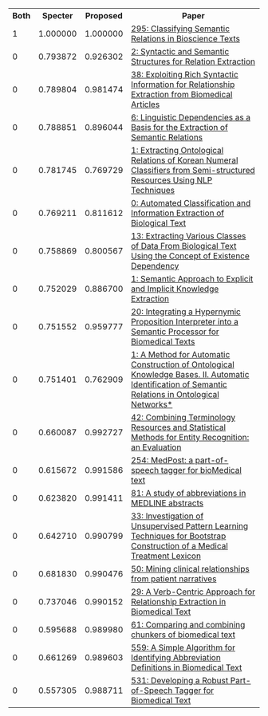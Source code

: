 <html><table><tr>
<th>Both</th>
<th>Specter</th>
<th>Proposed</th>
<th>Paper</th>
</tr>
<tr>
<td>1</td>
<td>1.000000</td>
<td>1.000000</td>
<td><a href="https://www.semanticscholar.org/paper/dc34d70f8b0a7dd35725f03463221705eb67cefb">295: Classifying Semantic Relations in Bioscience Texts</a></td>
</tr>
<tr>
<td>0</td>
<td>0.793872</td>
<td>0.926302</td>
<td><a href="https://www.semanticscholar.org/paper/22fc9a50c7d752ecc90b9144ea1e8ffdb2a45d80">2: Syntactic and Semantic Structures for Relation Extraction</a></td>
</tr>
<tr>
<td>0</td>
<td>0.789804</td>
<td>0.981474</td>
<td><a href="https://www.semanticscholar.org/paper/4f45b4dfebc5f3c82a819a61fe4a981152d5940e">38: Exploiting Rich Syntactic Information for Relationship Extraction from Biomedical Articles</a></td>
</tr>
<tr>
<td>0</td>
<td>0.788851</td>
<td>0.896044</td>
<td><a href="https://www.semanticscholar.org/paper/aec76095e002670c7591537293cfecf769f83bc4">6: Linguistic Dependencies as a Basis for the Extraction of Semantic Relations</a></td>
</tr>
<tr>
<td>0</td>
<td>0.781745</td>
<td>0.769729</td>
<td><a href="https://www.semanticscholar.org/paper/b186aac304a3708389538f998f8ffc86e87500cb">1: Extracting Ontological Relations of Korean Numeral Classifiers from Semi-structured Resources Using NLP Techniques</a></td>
</tr>
<tr>
<td>0</td>
<td>0.769211</td>
<td>0.811612</td>
<td><a href="https://www.semanticscholar.org/paper/a1c303c3bc43d8554876d36e4b4bfdf609d99966">0: Automated Classification and Information Extraction of Biological Text</a></td>
</tr>
<tr>
<td>0</td>
<td>0.758869</td>
<td>0.800567</td>
<td><a href="https://www.semanticscholar.org/paper/2e31c96f536089446f1b34b62a3daa90162516fe">13: Extracting Various Classes of Data From Biological Text Using the Concept of Existence Dependency</a></td>
</tr>
<tr>
<td>0</td>
<td>0.752029</td>
<td>0.886700</td>
<td><a href="https://www.semanticscholar.org/paper/093ec45bfb808628917e12fefcd79ce56c84b276">1: Semantic Approach to Explicit and Implicit Knowledge Extraction</a></td>
</tr>
<tr>
<td>0</td>
<td>0.751552</td>
<td>0.959777</td>
<td><a href="https://www.semanticscholar.org/paper/ad1c5bd9748cbe7533d6093504af259e931e31d7">20: Integrating a Hypernymic Proposition Interpreter into a Semantic Processor for Biomedical Texts</a></td>
</tr>
<tr>
<td>0</td>
<td>0.751401</td>
<td>0.762909</td>
<td><a href="https://www.semanticscholar.org/paper/8cfb91780bcceb4011a94b7e299d98b156832b7c">1: A Method for Automatic Construction of Ontological Knowledge Bases. II. Automatic Identification of Semantic Relations in Ontological Networks*</a></td>
</tr>
<tr>
<td>0</td>
<td>0.660087</td>
<td>0.992727</td>
<td><a href="https://www.semanticscholar.org/paper/ed2303ea397a67389111f5d214ffa919c2bc375b">42: Combining Terminology Resources and Statistical Methods for Entity Recognition: an Evaluation</a></td>
</tr>
<tr>
<td>0</td>
<td>0.615672</td>
<td>0.991586</td>
<td><a href="https://www.semanticscholar.org/paper/9f21dc30ea0802f4a3a8731c740f078909e31640">254: MedPost: a part-of-speech tagger for bioMedical text</a></td>
</tr>
<tr>
<td>0</td>
<td>0.623820</td>
<td>0.991411</td>
<td><a href="https://www.semanticscholar.org/paper/739d05138436b86838b48d24df48ff84e6c4234a">81: A study of abbreviations in MEDLINE abstracts</a></td>
</tr>
<tr>
<td>0</td>
<td>0.642710</td>
<td>0.990799</td>
<td><a href="https://www.semanticscholar.org/paper/5fac0f6392bb84f89e8a0b9f552c130a1a1e513a">33: Investigation of Unsupervised Pattern Learning Techniques for Bootstrap Construction of a Medical Treatment Lexicon</a></td>
</tr>
<tr>
<td>0</td>
<td>0.681830</td>
<td>0.990476</td>
<td><a href="https://www.semanticscholar.org/paper/022dabcb5997ff38ad50c3c47d2f47ded6e3aeba">50: Mining clinical relationships from patient narratives</a></td>
</tr>
<tr>
<td>0</td>
<td>0.737046</td>
<td>0.990152</td>
<td><a href="https://www.semanticscholar.org/paper/7e943694054c600ca65f2508d46485928ab18abd">29: A Verb-Centric Approach for Relationship Extraction in Biomedical Text</a></td>
</tr>
<tr>
<td>0</td>
<td>0.595688</td>
<td>0.989980</td>
<td><a href="https://www.semanticscholar.org/paper/ac040d0e784f0ecd23677cccf48797485695610d">61: Comparing and combining chunkers of biomedical text</a></td>
</tr>
<tr>
<td>0</td>
<td>0.661269</td>
<td>0.989603</td>
<td><a href="https://www.semanticscholar.org/paper/2276c52c3ba47936e97d6fb3755f363a02157445">559: A Simple Algorithm for Identifying Abbreviation Definitions in Biomedical Text</a></td>
</tr>
<tr>
<td>0</td>
<td>0.557305</td>
<td>0.988711</td>
<td><a href="https://www.semanticscholar.org/paper/f14e2659103392d63a266effe9e587e0586097b7">531: Developing a Robust Part-of-Speech Tagger for Biomedical Text</a></td>
</tr>
</table></html>
